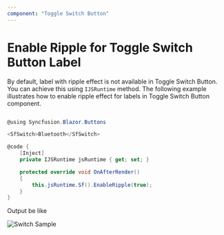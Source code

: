 ```yaml
---
component: "Toggle Switch Button"
---
```


# Enable Ripple for Toggle Switch Button Label

By default, label with ripple effect is not available in Toggle Switch Button. You can achieve this using `IJSRuntime` method. The following example illustrates how to enable ripple effect for labels in Toggle Switch Button component.

```csharp

@using Syncfusion.Blazor.Buttons

<SfSwitch>Bluetooth</SfSwitch>

@code {
    [Inject]
    private IJSRuntime jsRuntime { get; set; }

    protected override void OnAfterRender()
    {
        this.jsRuntime.Sf().EnableRipple(true);
    }
}

```

Output be like

![Switch Sample](./../images/switch-ripple.png)